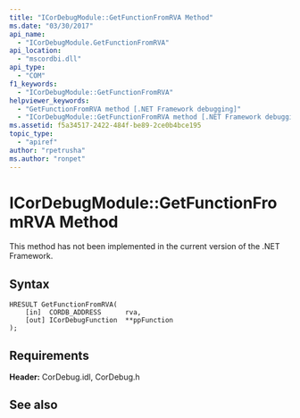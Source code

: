 ```yaml
---
title: "ICorDebugModule::GetFunctionFromRVA Method"
ms.date: "03/30/2017"
api_name: 
  - "ICorDebugModule.GetFunctionFromRVA"
api_location: 
  - "mscordbi.dll"
api_type: 
  - "COM"
f1_keywords: 
  - "ICorDebugModule::GetFunctionFromRVA"
helpviewer_keywords: 
  - "GetFunctionFromRVA method [.NET Framework debugging]"
  - "ICorDebugModule::GetFunctionFromRVA method [.NET Framework debugging]"
ms.assetid: f5a34517-2422-484f-be89-2ce0b4bce195
topic_type: 
  - "apiref"
author: "rpetrusha"
ms.author: "ronpet"
---
```

# ICorDebugModule::GetFunctionFromRVA Method
This method has not been implemented in the current version of the .NET Framework.  
  
## Syntax  
  
```  
HRESULT GetFunctionFromRVA(  
    [in]  CORDB_ADDRESS      rva,  
    [out] ICorDebugFunction  **ppFunction  
);  
```  
  
## Requirements  
 **Header:** CorDebug.idl, CorDebug.h  
  
## See also



